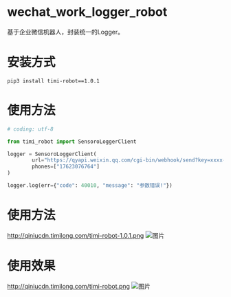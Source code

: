 # wechat_work_logger_robot
基于企业微信机器人，封装统一的Logger。

# 安装方式
```
pip3 install timi-robot==1.0.1
```

# 使用方法
```python
# coding: utf-8

from timi_robot import SensoroLoggerClient

logger = SensoroLoggerClient(
        url="https://qyapi.weixin.qq.com/cgi-bin/webhook/send?key=xxxx-xxxx-xxxx-xxxxxxxx",
        phones=["17623076764"]
)

logger.log(err={"code": 40010, "message": "参数错误!"})
```

# 使用方法
http://qiniucdn.timilong.com/timi-robot-1.0.1.png
![图片](http://qiniucdn.timilong.com/timi-robot-1.0.1.png)

# 使用效果
http://qiniucdn.timilong.com/timi-robot.png
![图片](http://qiniucdn.timilong.com/timi-robot.png)
